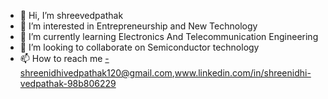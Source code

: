 - 👋 Hi, I’m shreevedpathak
- 👀 I’m interested in Entrepreneurship and New Technology 
- 🌱 I’m currently learning Electronics And Telecommunication Engineering 
- 💞️ I’m looking to collaborate on Semiconductor technology
- 📫 How to reach me -shreenidhivedpathak120@gmail.com,www.linkedin.com/in/shreenidhi-vedpathak-98b806229

<!---
shreevedpathak04/shreevedpathak04 is a ✨ special ✨ repository because its `README.md` (this file) appears on your GitHub profile.
You can click the Preview link to take a look at your changes.
--->
